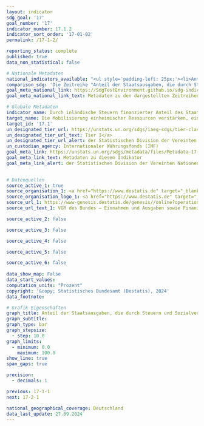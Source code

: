 ```yaml
---
layout: indicator    
sdg_goal: '17'    
goal_number: '17'    
indicator_number: 17.1.2    
indicator_sort_order: '17-01-02'    
permalink: /17-1-2/    

reporting_status: complete    
published: true    
data_non_statistical: false    

# Nationale Metadaten    
national_indicators_available: "<ul style='padding-left: 25px;'><li>Anteil der Staatsausgaben, die durch Steuern finanziert werden</li> <li> Anteil der Staatsausgaben, die durch Steuern und Sozialversicherungsabgaben finanziert werden</li></ul>"    
comparison_sdg: 'Die Zeitreihe "Anteil der Staatsausgaben, die durch Steuern finanziert werden" entspricht den UN-Metadaten. Die Zeitreihe "Anteil der Staatsausgaben, die durch Steuern und Sozialversicherungsabgaben finanziert werden" bietet zusätzliche Informationen.'    
goal_meta_national_link: https://SdgTestEnvironment.github.io/sdg-indicators/public/Meta/17.1.2.pdf
goal_meta_national_link_text: Metadaten zu den dargestellten Zeitreihen    

# Globale Metadaten    
indicator_name: Durch inländische Steuern finanzierter Anteil des Staatshaushalts    
target_name: Die Mobilisierung einheimischer Ressourcen verstärken, einschließlich durch internationale Unterstützung für die Entwicklungsländer, um die nationalen Kapazitäten zur Erhebung von Steuern und anderen Abgaben zu verbessern    
target_id: '17.1'    
un_designated_tier_url: https://unstats.un.org/sdgs/iaeg-sdgs/tier-classification/'    
un_designated_tier_url_text: Tier I</a>    
un_designated_tier_url_alert: der Statistischen Division der Vereinten Nationen    
un_custodian_agency: Internationaler Währungsfonds (IMF)    
goal_meta_link: https://unstats.un.org/sdgs/metadata/files/Metadata-17-01-02.pdf    
goal_meta_link_text: Metadaten zu diesem Indikator    
goal_meta_link_alert: der Statistischen Division der Vereinten Nationen    
    

# Datenquellen
source_active_1: true
source_organisation_1: <a href="https://www.destatis.de" target="_blank"> Statistisches Bundesamt (Destatis) </a>
source_organisation_logo_1: <a href="https://www.destatis.de" target="_blank"><img src="https://sdg-indikatoren.de/public/OrgImgDe/destatis.png" alt="Logo destatis" style="height:60px; width:148px"/></a>
source_url_1: https://www-genesis.destatis.de/genesis//online?operation=table&code=81000-0031&bypass=true&language=de
source_url_text_1: VGR des Bundes – Einnahmen und Ausgaben sowie Finanzierungssaldo des Staates – GENESIS online 81000-0031

source_active_2: false

source_active_3: false

source_active_4: false

source_active_5: false

source_active_6: false
    
data_show_map: False    
data_start_values:     
computation_units: "Prozent"    
copyright: '&copy; Statistisches Bundesamt (Destatis), 2024'    
data_footnote:     

# Grafik Eigenschaften    
graph_title: Anteil der Staatsausgaben, die durch Steuern und Sozialversicherungsabgaben finanziert werden
graph_subtitle:     
graph_type: bar
graph_stepsize: 
  - step: 10.0    
graph_limits:
  - minimum: 0.0
    maximum: 100.0
show_line: true
span_gaps: true

precision:
  - decimals: 1    

previous: 17-1-1    
next: 17-2-1    

national_geographical_coverage: Deutschland    
data_last_update: 27.09.2024    
---
```


<span></span>